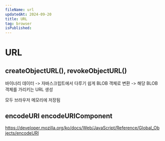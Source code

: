 ```yaml
---
fileName: url
updatedAt: 2024-09-20
title: URL
tag: browser
isPublished:
---
```


# URL

## createObjectURL(), revokeObjectURL()

바이너리 데이터 -> 자바스크립트에서 다루기 쉽게 BLOB 객체로 변환 -> 해당 BLOB 객체를 가리키는 URL 생성

모두 브라우저 메모리에 저장됨

## encodeURI encodeURIComponent

https://developer.mozilla.org/ko/docs/Web/JavaScript/Reference/Global_Objects/encodeURI
